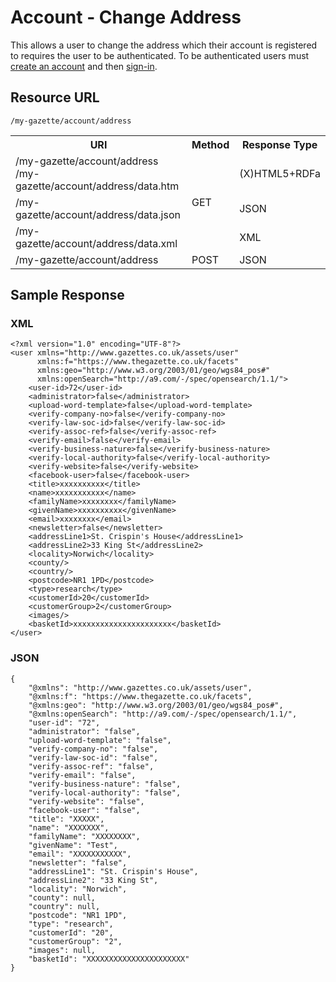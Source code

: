 # Account - Change Address #

This allows a user to change the address which their account is registered to requires the user to be authenticated. To be authenticated users must [create an account](../authentication/registration.md) and then [sign-in](../authentication/sign-in.md).

## Resource URL ##

`/my-gazette/account/address`


<table>
<tr>
<th>URI</th>
<th>Method</th>
<th>Response Type</th>
</tr>
<tr>
<td>/my-gazette/account/address<br />/my-gazette/account/address/data.htm</td>
<td rowspan=3>GET</td>
<td>(X)HTML5+RDFa</td>
</tr>
<td>/my-gazette/account/address/data.json</td>
<td>JSON</td>
</tr>
<td>/my-gazette/account/address/data.xml</td>
<td>XML</td>
</tr>
<tr>
<td>/my-gazette/account/address</td>
<td>POST</td>
<td>JSON</td>
</tr>
</table>

## Sample Response ##
### XML ###
	<?xml version="1.0" encoding="UTF-8"?>
	<user xmlns="http://www.gazettes.co.uk/assets/user" 
		  xmlns:f="https://www.thegazette.co.uk/facets" 
		  xmlns:geo="http://www.w3.org/2003/01/geo/wgs84_pos#" 
          xmlns:openSearch="http://a9.com/-/spec/opensearch/1.1/">
		<user-id>72</user-id>
		<administrator>false</administrator>
		<upload-word-template>false</upload-word-template>
		<verify-company-no>false</verify-company-no>
		<verify-law-soc-id>false</verify-law-soc-id>
		<verify-assoc-ref>false</verify-assoc-ref>
		<verify-email>false</verify-email>
		<verify-business-nature>false</verify-business-nature>
		<verify-local-authority>false</verify-local-authority>
		<verify-website>false</verify-website>
		<facebook-user>false</facebook-user>
		<title>xxxxxxxxxx</title>
		<name>xxxxxxxxxxx</name>
		<familyName>xxxxxxxx</familyName>
		<givenName>xxxxxxxxxx</givenName>
		<email>xxxxxxxx</email>
		<newsletter>false</newsletter>
		<addressLine1>St. Crispin's House</addressLine1>
		<addressLine2>33 King St</addressLine2>
		<locality>Norwich</locality>
		<county/>
		<country/>
		<postcode>NR1 1PD</postcode>
		<type>research</type>
		<customerId>20</customerId>
		<customerGroup>2</customerGroup>
		<images/>
		<basketId>xxxxxxxxxxxxxxxxxxxxxx</basketId>
	</user>

### JSON ###

	{
	    "@xmlns": "http://www.gazettes.co.uk/assets/user",
	    "@xmlns:f": "https://www.thegazette.co.uk/facets",
	    "@xmlns:geo": "http://www.w3.org/2003/01/geo/wgs84_pos#",
	    "@xmlns:openSearch": "http://a9.com/-/spec/opensearch/1.1/",
	    "user-id": "72",
	    "administrator": "false",
	    "upload-word-template": "false",
	    "verify-company-no": "false",
	    "verify-law-soc-id": "false",
	    "verify-assoc-ref": "false",
	    "verify-email": "false",
	    "verify-business-nature": "false",
	    "verify-local-authority": "false",
	    "verify-website": "false",
	    "facebook-user": "false",
	    "title": "XXXXX",
	    "name": "XXXXXXX",
	    "familyName": "XXXXXXXX",
	    "givenName": "Test",
	    "email": "XXXXXXXXXXX",
	    "newsletter": "false",
	    "addressLine1": "St. Crispin's House",
	    "addressLine2": "33 King St",
	    "locality": "Norwich",
	    "county": null,
	    "country": null,
	    "postcode": "NR1 1PD",
	    "type": "research",
	    "customerId": "20",
	    "customerGroup": "2",
	    "images": null,
	    "basketId": "XXXXXXXXXXXXXXXXXXXXXX"
	}